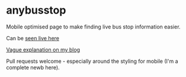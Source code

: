# anybusstop
Mobile optimised page to make finding live bus stop information easier.

Can be [seen live here](http://www.flowerchild.org.uk/anybusstop/anybusstop.html)

[Vague explanation on my blog](http://www.flowerchild.org.uk/anybusstop/anybusstop.html)

Pull requests welcome - especially around the styling for mobile (I'm a complete newb here).
